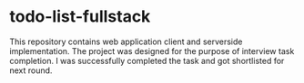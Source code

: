 # todo-list-fullstack
This repository contains web application client and serverside implementation. The project was designed for the purpose of interview task completion.
I was successfully completed the task and got shortlisted for next round.
